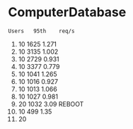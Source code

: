 # ComputerDatabase
	Users	95th	req/s
1) 	10	1625	1.271
2)	10	3135	1.002
3)	10	2729	0.931
4)	10	3377	0.779
5)	10	1041	1.265
6)	10	1016	0.927
7)	10	1013	1.066
8)	10	1027	0.981
9) 	20	1032	3.09
REBOOT
10)	10	499	1.35
11)	20	
